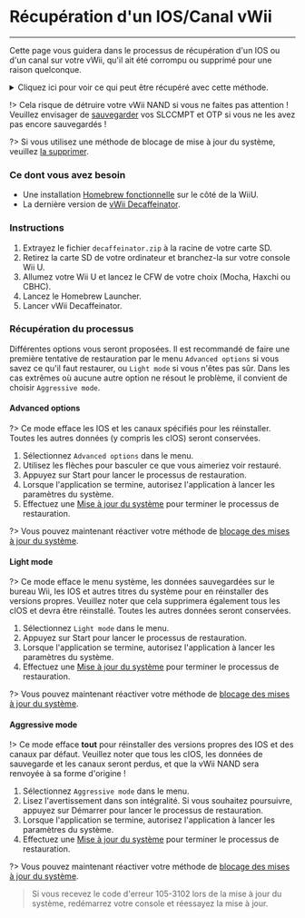 # Récupération d'un IOS/Canal vWii
---
Cette page vous guidera dans le processus de récupération d'un IOS ou d'un canal sur votre vWii, qu'il ait été corrompu ou supprimé pour une raison quelconque.

<details>
<summary>Cliquez ici pour voir ce qui peut être récupéré avec cette méthode.</summary>

- Manuel du menu Wii
- Chaîne système vWii
- Sélection de la région
- Menu Système
- Chaîne Mii
- Wii U Menu
- Wii Shop Channel
- IOS 9
- IOS 12
- IOS 13
- IOS 14
- IOS 15
- IOS 17
- IOS 21
- IOS 22
- IOS 28
- IOS 31
- IOS 33
- IOS 34
- IOS 35
- IOS 36
- IOS 37
- IOS 38
- IOS 41
- IOS 43
- IOS 45
- IOS 46
- IOS 48
- IOS 53
- IOS 55
- IOS 56
- IOS 57
- IOS 58
- IOS 59
- IOS 62
- IOS 80
- BC-NAND
- BC-WFS

</details>

!> Cela risque de détruire votre vWii NAND si vous ne faites pas attention ! Veuillez envisager de [sauvegarder](mocha/online-exploit/nand-backup) vos SLCCMPT et OTP si vous ne les avez pas encore sauvegardés !

?> Si vous utilisez une méthode de blocage de mise à jour du système, veuillez [la supprimer](unblock-updates).

### Ce dont vous avez besoin

- Une installation [Homebrew fonctionnelle](introduction) sur le côté de la WiiU.
- La dernière version de [vWii Decaffeinator](https://github.com/GaryOderNichts/vWii-Decaffeinator/releases).

### Instructions

1. Extrayez le fichier `decaffeinator.zip` à la racine de votre carte SD.
1. Retirez la carte SD de votre ordinateur et branchez-la sur votre console Wii U.
1. Allumez votre Wii U et lancez le CFW de votre choix (Mocha, Haxchi ou CBHC).
1. Lancez le Homebrew Launcher.
1. Lancer vWii Decaffeinator.

### Récupération du processus

Différentes options vous seront proposées. Il est recommandé de faire une première tentative de restauration par le menu `Advanced options` si vous savez ce qu'il faut restaurer, ou `Light mode` si vous n'êtes pas sûr. Dans les cas extrêmes où aucune autre option ne résout le problème, il convient de choisir `Aggressive mode`.

<!-- tabs:start -->

#### **Advanced options**

?> Ce mode efface les IOS et les canaux spécifiés pour les réinstaller. Toutes les autres données (y compris les cIOS) seront conservées.

1. Sélectionnez `Advanced options` dans le menu.
1. Utilisez les flèches pour basculer ce que vous aimeriez voir restauré.
1. Appuyez sur Start pour lancer le processus de restauration.
1. Lorsque l'application se termine, autorisez l'application à lancer les paramètres du système.
1. Effectuez une [Mise à jour du système](https://en-americas-support.nintendo.com/app/answers/detail/a_id/1136/~/how-to-perform-a-system-update) pour terminer le processus de restauration.

?> Vous pouvez maintenant réactiver votre méthode de [blocage des mises à jour du système](block-updates).

#### **Light mode**

?> Ce mode efface le menu système, les données sauvegardées sur le bureau Wii, les IOS et autres titres du système pour en réinstaller des versions propres. Veuillez noter que cela supprimera également tous les cIOS et devra être réinstallé. Toutes les autres données seront conservées.

1. Sélectionnez `Light mode` dans le menu.
1. Appuyez sur Start pour lancer le processus de restauration.
1. Lorsque l'application se termine, autorisez l'application à lancer les paramètres du système.
1. Effectuez une [Mise à jour du système](https://en-americas-support.nintendo.com/app/answers/detail/a_id/1136/~/how-to-perform-a-system-update) pour terminer le processus de restauration.

?> Vous pouvez maintenant réactiver votre méthode de [blocage des mises à jour du système](block-updates).

#### **Aggressive mode**

!> Ce mode efface **tout** pour réinstaller des versions propres des IOS et des canaux par défaut. Veuillez noter que tous les cIOS, les données de sauvegarde et les canaux seront perdus, et que la vWii NAND sera renvoyée à sa forme d'origine !

1. Sélectionnez `Aggressive mode` dans le menu.
1. Lisez l'avertissement dans son intégralité. Si vous souhaitez poursuivre, appuyez sur Démarrer pour lancer le processus de restauration.
1. Lorsque l'application se termine, autorisez l'application à lancer les paramètres du système.
1. Effectuez une [Mise à jour du système](https://en-americas-support.nintendo.com/app/answers/detail/a_id/1136/~/how-to-perform-a-system-update) pour terminer le processus de restauration.

?> Vous pouvez maintenant réactiver votre méthode de [blocage des mises à jour du système](block-updates).

<!-- tabs:end -->

> Si vous recevez le code d'erreur 105-3102 lors de la mise à jour du système, redémarrez votre console et réessayez la mise à jour.

